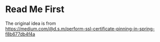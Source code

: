 # Read Me First

The original idea is from  
https://medium.com/@d.s.m/perform-ssl-certificate-pinning-in-spring-f8b677db4f4a